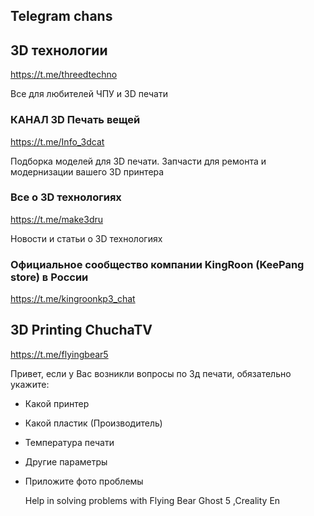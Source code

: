 ## Telegram chans
## 3D технологии

https://t.me/threedtechno

Все для любителей ЧПУ и 3D печати


### КАНАЛ 3D Печать вещей
https://t.me/Info_3dcat

Подборка моделей для 3D печати.
Запчасти для ремонта и модернизации вашего 3D принтера

### Все о 3D технологиях
https://t.me/make3dru

Новости и статьи о 3D технологиях

### Официальное сообщество компании KingRoon (KeePang store) в России 
https://t.me/kingroonkp3_chat

## 3D Printing ChuchaTV

https://t.me/flyingbear5

Привет, если у Вас  возникли вопросы по  3д печати, обязательно укажите:  
- Какой принтер
- Какой пластик (Производитель)
- Температура  печати
- Другие параметры
- Приложите фото проблемы

  Help in solving problems with Flying Bear Ghost 5 ,Creality En
